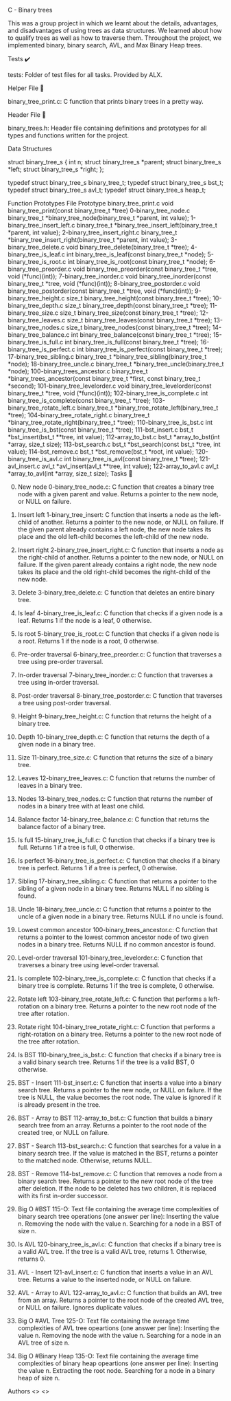 C - Binary trees

This was a group project in which we learnt about the details, advantages, and disadvantages of using trees as data structures. We learned about how to qualify trees as well as how to traverse them. Throughout the project, we implemented binary, binary search, AVL, and Max Binary Heap trees.

Tests ✔️

tests: Folder of test files for all tasks. Provided by ALX.

Helper File 🙌

binary_tree_print.c: C function that prints binary trees in a pretty way.

Header File 📁

binary_trees.h: Header file containing definitions and prototypes for all types and functions written for the project.

Data Structures

struct binary_tree_s
{
    int n;
    struct binary_tree_s *parent;
    struct binary_tree_s *left;
    struct binary_tree_s *right;
};

typedef struct binary_tree_s binary_tree_t;
typedef struct binary_tree_s bst_t;
typedef struct binary_tree_s avl_t;
typedef struct binary_tree_s heap_t;

Function Prototypes
File 	Prototype
binary_tree_print.c 	void binary_tree_print(const binary_tree_t *tree)
0-binary_tree_node.c 	binary_tree_t *binary_tree_node(binary_tree_t *parent, int value);
1-binary_tree_insert_left.c 	binary_tree_t *binary_tree_insert_left(binary_tree_t *parent, int value);
2-binary_tree_insert_right.c 	binary_tree_t *binary_tree_insert_right(binary_tree_t *parent, int value);
3-binary_tree_delete.c 	void binary_tree_delete(binary_tree_t *tree);
4-binary_tree_is_leaf.c 	int binary_tree_is_leaf(const binary_tree_t *node);
5-binary_tree_is_root.c 	int binary_tree_is_root(const binary_tree_t *node);
6-binary_tree_preorder.c 	void binary_tree_preorder(const binary_tree_t *tree, void (*func)(int));
7-binary_tree_inorder.c 	void binary_tree_inorder(const binary_tree_t *tree, void (*func)(int));
8-binary_tree_postorder.c 	void binary_tree_postorder(const binary_tree_t *tree, void (*func)(int));
9-binary_tree_height.c 	size_t binary_tree_height(const binary_tree_t *tree);
10-binary_tree_depth.c 	size_t binary_tree_depth(const binary_tree_t *tree);
11-binary_tree_size.c 	size_t binary_tree_size(const binary_tree_t *tree);
12-binary_tree_leaves.c 	size_t binary_tree_leaves(const binary_tree_t *tree);
13-binary_tree_nodes.c 	size_t binary_tree_nodes(const binary_tree_t *tree);
14-binary_tree_balance.c 	int binary_tree_balance(const binary_tree_t *tree);
15-binary_tree_is_full.c 	int binary_tree_is_full(const binary_tree_t *tree);
16-binary_tree_is_perfect.c 	int binary_tree_is_perfect(const binary_tree_t *tree);
17-binary_tree_sibling.c 	binary_tree_t *binary_tree_sibling(binary_tree_t *node);
18-binary_tree_uncle.c 	binary_tree_t *binary_tree_uncle(binary_tree_t *node);
100-binary_trees_ancestor.c 	binary_tree_t *binary_trees_ancestor(const binary_tree_t *first, const binary_tree_t *second);
101-binary_tree_levelorder.c 	void binary_tree_levelorder(const binary_tree_t *tree, void (*func)(int));
102-binary_tree_is_complete.c 	int binary_tree_is_complete(const binary_tree_t *tree);
103-binary_tree_rotate_left.c 	binary_tree_t *binary_tree_rotate_left(binary_tree_t *tree);
104-binary_tree_rotate_right.c 	binary_tree_t *binary_tree_rotate_right(binary_tree_t *tree);
110-binary_tree_is_bst.c 	int binary_tree_is_bst(const binary_tree_t *tree);
111-bst_insert.c 	bst_t *bst_insert(bst_t **tree, int value);
112-array_to_bst.c 	bst_t *array_to_bst(int *array, size_t size);
113-bst_search.c 	bst_t *bst_search(const bst_t *tree, int value);
114-bst_remove.c 	bst_t *bst_remove(bst_t *root, int value);
120-binary_tree_is_avl.c 	int binary_tree_is_avl(const binary_tree_t *tree);
121-avl_insert.c 	avl_t *avl_insert(avl_t **tree, int value);
122-array_to_avl.c 	avl_t *array_to_avl(int *array, size_t size);
Tasks 📃

  0. New node
        0-binary_tree_node.c: C function that creates a binary tree node with a given parent and value.
        Returns a pointer to the new node, or NULL on failure.

  1. Insert left
        1-binary_tree_insert: C function that inserts a node as the left-child of another.
        Returns a pointer to the new node, or NULL on failure.
        If the given parent already contains a left node, the new node takes its place and the old left-child becomes the left-child of the new node.

  2. Insert right
        2-binary_tree_insert_right.c: C function that inserts a node as the right-child of another.
        Returns a pointer to the new node, or NULL on failure.
        If the given parent already contains a right node, the new node takes its place and the old right-child becomes the right-child of the new node.

  3. Delete
        3-binary_tree_delete.c: C function that deletes an entire binary tree.

  4. Is leaf
        4-binary_tree_is_leaf.c: C function that checks if a given node is a leaf.
        Returns 1 if the node is a leaf, 0 otherwise.

  5. Is root
        5-binary_tree_is_root.c: C function that checks if a given node is a root.
        Returns 1 if the node is a root, 0 otherwise.

  6. Pre-order traversal
        6-binary_tree_preorder.c: C function that traverses a tree using pre-order traversal.

  7. In-order traversal
        7-binary_tree_inorder.c: C function that traverses a tree using in-order traversal.

  8. Post-order traversal
        8-binary_tree_postorder.c: C function that traverses a tree using post-order traversal.

  9. Height
        9-binary_tree_height.c: C function that returns the height of a binary tree.

  10. Depth
        10-binary_tree_depth.c: C function that returns the depth of a given node in a binary tree.

  11. Size
        11-binary_tree_size.c: C function that returns the size of a binary tree.

  12. Leaves
        12-binary_tree_leaves.c: C function that returns the number of leaves in a binary tree.

  13. Nodes
        13-binary_tree_nodes.c: C function that returns the number of nodes in a binary tree with at least one child.

  14. Balance factor
        14-binary_tree_balance.c: C function that returns the balance factor of a binary tree.

  15. Is full
        15-binary_tree_is_full.c: C function that checks if a binary tree is full.
        Returns 1 if a tree is full, 0 otherwise.

  16. Is perfect
        16-binary_tree_is_perfect.c: C function that checks if a binary tree is perfect.
        Returns 1 if a tree is perfect, 0 otherwise.

  17. Sibling
        17-binary_tree_sibling.c: C function that returns a pointer to the sibling of a given node in a binary tree.
        Returns NULL if no sibling is found.

  18. Uncle
        18-binary_tree_uncle.c: C function that returns a pointer to the uncle of a given node in a binary tree.
        Returns NULL if no uncle is found.

  19. Lowest common ancestor
        100-binary_trees_ancestor.c: C function that returns a pointer to the lowest common ancestor node of two given nodes in a binary tree.
        Returns NULL if no common ancestor is found.

  20. Level-order traversal
        101-binary_tree_levelorder.c: C function that traverses a binary tree using level-order traversal.

  21. Is complete
        102-binary_tree_is_complete.c: C function that checks if a binary tree is complete.
        Returns 1 if the tree is complete, 0 otherwise.

  22. Rotate left
        103-binary_tree_rotate_left.c: C function that performs a left-rotation on a binary tree.
        Returns a pointer to the new root node of the tree after rotation.

  23. Rotate right
        104-binary_tree_rotate_right.c: C function that performs a right-rotation on a binary tree.
        Returns a pointer to the new root node of the tree after rotation.

  24. Is BST
        110-binary_tree_is_bst.c: C function that checks if a binary tree is a valid binary search tree.
        Returns 1 if the tree is a valid BST, 0 otherwise.

  25. BST - Insert
        111-bst_insert.c: C function that inserts a value into a binary search tree.
        Returns a pointer to the new node, or NULL on failure.
        If the tree is NULL, the value becomes the root node.
        The value is ignored if it is already present in the tree.

  26. BST - Array to BST
        112-array_to_bst.c: C function that builds a binary search tree from an array.
        Returns a pointer to the root node of the created tree, or NULL on failure.

  27. BST - Search
        113-bst_search.c: C function that searches for a value in a binary search tree.
        If the value is matched in the BST, returns a pointer to the matched node.
        Otherwise, returns NULL.

  28. BST - Remove
        114-bst_remove.c: C function that removes a node from a binary search tree.
        Returns a pointer to the new root node of the tree after deletion.
        If the node to be deleted has two children, it is replaced with its first in-order successor.

  29. Big O #BST
        115-O: Text file containing the average time complexities of binary search tree operations (one answer per line):
            Inserting the value n.
            Removing the node with the value n.
            Searching for a node in a BST of size n.
            
  30. Is AVL
        120-binary_tree_is_avl.c: C function that checks if a binary tree is a valid AVL tree.
        If the tree is a valid AVL tree, returns 1.
        Otherwise, returns 0.

  31. AVL - Insert
        121-avl_insert.c: C function that inserts a value in an AVL tree.
        Returns a value to the inserted node, or NULL on failure.

  32. AVL - Array to AVL
        122-array_to_avl.c: C function that builds an AVL tree from an array.
        Returns a pointer to the root node of the created AVL tree, or NULL on failure.
        Ignores duplicate values.

  35. Big O #AVL Tree
        125-O: Text file containing the average time complexities of AVL tree opeartions (one answer per line):
            Inserting the value n.
            Removing the node with the value n.
            Searching for a node in an AVL tree of size n.

  41. Big O #Binary Heap
        135-O: Text file containing the average time complexities of binary heap opeartions (one answer per line):
            Inserting the value n.
            Extracting the root node.
            Searching for a node in a binary heap of size n.


Authors
<<Folorunsho Fareed>>
<<Akeju Oluwanifemi>>
